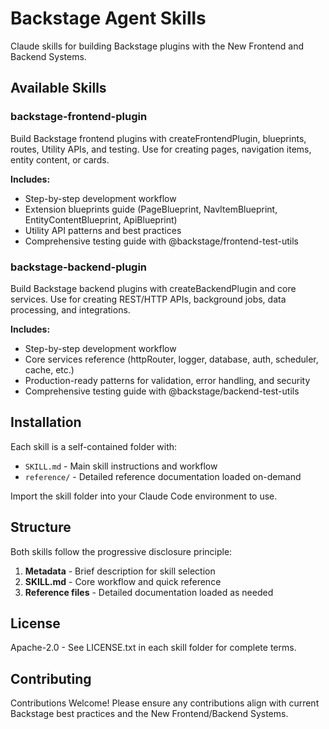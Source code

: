# Backstage Agent Skills

Claude skills for building Backstage plugins with the New Frontend and Backend Systems.

## Available Skills

### backstage-frontend-plugin

Build Backstage frontend plugins with createFrontendPlugin, blueprints, routes, Utility APIs, and testing. Use for creating pages, navigation items, entity content, or cards.

**Includes:**

- Step-by-step development workflow
- Extension blueprints guide (PageBlueprint, NavItemBlueprint, EntityContentBlueprint, ApiBlueprint)
- Utility API patterns and best practices
- Comprehensive testing guide with @backstage/frontend-test-utils

### backstage-backend-plugin

Build Backstage backend plugins with createBackendPlugin and core services. Use for creating REST/HTTP APIs, background jobs, data processing, and integrations.

**Includes:**

- Step-by-step development workflow
- Core services reference (httpRouter, logger, database, auth, scheduler, cache, etc.)
- Production-ready patterns for validation, error handling, and security
- Comprehensive testing guide with @backstage/backend-test-utils

## Installation

Each skill is a self-contained folder with:

- `SKILL.md` - Main skill instructions and workflow
- `reference/` - Detailed reference documentation loaded on-demand

Import the skill folder into your Claude Code environment to use.

## Structure

Both skills follow the progressive disclosure principle:

1. **Metadata** - Brief description for skill selection
2. **SKILL.md** - Core workflow and quick reference
3. **Reference files** - Detailed documentation loaded as needed

## License

Apache-2.0 - See LICENSE.txt in each skill folder for complete terms.

## Contributing

Contributions Welcome! Please ensure any contributions align with current Backstage best practices and the New Frontend/Backend Systems.
